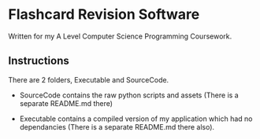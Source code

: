 # Flashcard Revision Software
Written for my A Level Computer Science Programming Coursework.

## Instructions

There are 2 folders, Executable and SourceCode.

- SourceCode contains the raw python scripts and assets (There is a separate README.md there)

- Executable contains a compiled version of my application which had no dependancies (There is a separate README.md there also).

